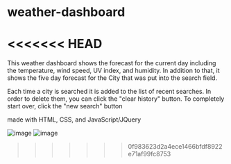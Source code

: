 # weather-dashboard
<<<<<<< HEAD
=======

This weather dashboard shows the forecast for the current day including the temperature, wind speed, UV index, and humidity. In addition to that, it shows the five day forecast for the City that was put into the search field.

Each time a city is searched it is added to the list of recent searches. In order to delete them, you can click the "clear history" button. To completely start over, click the "new search" button

made with HTML, CSS, and JavaScript/JQuery


![image](https://user-images.githubusercontent.com/25352227/116833131-15cdc280-ab7d-11eb-815c-5e5c9a74e5e0.png)
![image](https://user-images.githubusercontent.com/25352227/116833138-22eab180-ab7d-11eb-964c-49149d4e08fc.png)
>>>>>>> 0f983623d2a4ece1466bfdf8922e71af99fc8753
